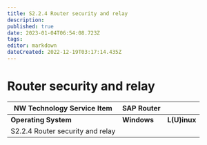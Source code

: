 ```yaml
---
title: S2.2.4 Router security and relay
description: 
published: true
date: 2023-01-04T06:54:08.723Z
tags: 
editor: markdown
dateCreated: 2022-12-19T03:17:14.435Z
---
```


# Router security and relay
|NW Technology Service Item|SAP Router||
|---------|---------|---------|
| **Operating System** |**Windows** |**L(U)inux** |
| S2.2.4 Router security and relay  |||